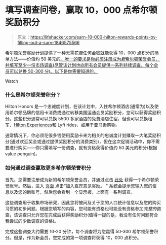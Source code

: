 # 填写调查问卷，赢取 10，000 点希尔顿奖励积分

> 原文：<https://lifehacker.com/earn-10-000-hilton-rewards-points-by-filling-out-a-surv-1846575566>

希尔顿荣誉奖励计划提供了一种无需花费任何金钱就能获得 10，000 点积分的简单方法——价值约 50 美元的[。唯一的要求是你必须注册成为*新*希尔顿荣誉会员，并填写至少一份市场调查(尽管该计划也向所有会员提供一系列持续调查，每个会员可以兑换 50-300 分)。以下是你需要知道的。](https://www.valuepenguin.com/travel/hilton-hhonors-rewards-program) 

Watch

### 什么是希尔顿荣誉积分？

Hilton Honors 是一个忠诚度计划，在该计划中，入住希尔顿酒店(通常为)以及使用希尔顿品牌的信用卡消费或通过转移美国运通会员奖励积分，您可以获得奖励积分。这些积分通常可以兑换 5500 多家酒店的免费酒店住宿，但也可以兑换租车、[Hilton Experiences](https://experiences.hiltonhonors.com/iSynApp/showHomePage.action?sid=1101241&isynsharedsession=6A9ZpI845Hq43gnO9fpQPNSkF6vvAz4rMnZvgd3Srbs)和 Lyft rides、或用于亚马逊购物。

通常情况下，你必须花很多钱使用奖励卡来为相关的忠诚度计划赚取一大笔奖励积分(通过欢迎奖金或通过提供奖励积分的消费类别)，但在这次促销活动中，你不需要进行购买——你只需填写一份调查，就有资格获得价值约 50 美元的积分(根据 value penguin)。

### **如何通过调查赢取更多希尔顿荣誉积分**

首先，您需要注册成为新的希尔顿荣誉会员，并通过点击 [此处](https://www.hilton.com/en/hilton-honors/) 获得一个希尔顿荣誉账号。然后，进入 [页面](https://hiltonhonors3.hilton.com/en/earn-use-points/more-ways-earn/guest-opinion-rewards/index.html) 点击“加入嘉宾意见奖励。 " 系统会提示您输入您的信息以及您的新账号，然后您会看到一个显示板，上面有一系列调查。

这些调查用于收集市场研究，因此您将被问及关于您的人口统计信息以及您的购买习惯的初步问题。根据您填写的内容，您可能有资格也可能没有资格参加*完整的*调查，该调查只允许您在完成后获得奖励积分(值得一提的是，我没有任何问题符合我尝试的少数调查的资格)。

完成这些调查大约需要 10-20 分钟，每个调查将为您赢得 50-300 希尔顿荣誉积分。但是，作为新会员，您完成的第一项调查将获得 10，000 点积分。